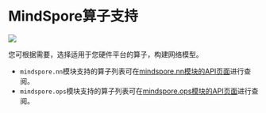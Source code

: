 # MindSpore算子支持

<a href="https://gitee.com/mindspore/docs/blob/r1.7/docs/mindspore/source_zh_cn/note/operator_list_ms.md" target="_blank"><img src="https://mindspore-website.obs.cn-north-4.myhuaweicloud.com/website-images/r1.7/resource/_static/logo_source.png"></a>

您可根据需要，选择适用于您硬件平台的算子，构建网络模型。

- `mindspore.nn`模块支持的算子列表可在[mindspore.nn模块的API页面](https://www.mindspore.cn/docs/zh-CN/r1.7/api_python/mindspore.nn.html)进行查阅。
- `mindspore.ops`模块支持的算子列表可在[mindspore.ops模块的API页面](https://www.mindspore.cn/docs/zh-CN/r1.7/api_python/mindspore.ops.html)进行查阅。
